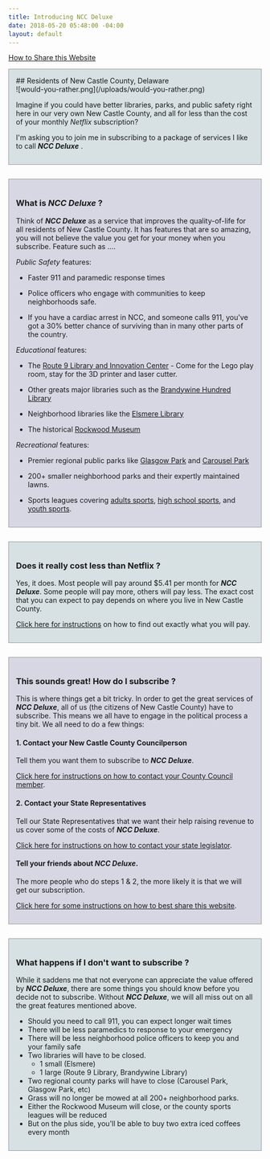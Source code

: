 ```yaml
---
title: Introducing NCC Deluxe
date: 2018-05-20 05:48:00 -04:00
layout: default
---
```


<style>

div.zebra:nth-child(even) {
    background: #d7e1e4;
}
div.zebra {
    border: 1px solid #999;
    margin-bottom: 2em;
    padding: 1em;
}
div.zebra:nth-child(odd) {
    background: #d7d7e4;
}

.section-image img {
    display: block;
    margin: 0 auto;
    box-shadow: 1px 1px 6px 3px #555;
}

</style>

[How to Share this Website](/help-save-our-services)

<div markdown="1" class="zebra">
## Residents of New Castle County, Delaware

<div markdown="1" class="section-image">
![would-you-rather.png](/uploads/would-you-rather.png)
</div>

Imagine if you could have better libraries, parks, and public safety right here in our very own New Castle County, and all for less than the cost of your monthly *Netflix* subscription?

I'm asking you to join me in subscribing to a package of services I like to call ***NCC Deluxe*** .

</div>
<div markdown="1" class="zebra">

### What is ***NCC Deluxe*** ?

Think of ***NCC Deluxe*** as a service that improves the quality-of-life for all residents of New Castle County. It has features that are so amazing, you will not believe the value you get for your money when you subscribe. Feature such as ….

*Public Safety* features:

* Faster 911 and paramedic response times

* Police officers who engage with communities to keep neighborhoods safe.

* If you have a cardiac arrest in NCC, and someone calls 911, you've got a 30% better chance of surviving than in many other parts of the country.

*Educational* features:

* The [Route 9 Library and Innovation Center](http://www.nccde.org/1389/Route-9-Library-Innovation-Center) - Come for the Lego play room, stay for the 3D printer and laser cutter.

* Other greats major libraries such as the [Brandywine Hundred Library](http://www.nccde.org/294/Brandywine-Hundred-Library)

* Neighborhood libraries like the [Elsmere Library](http://www.nccde.org/327/Elsmere-Library)

* The historical [Rockwood Museum](http://nccde.org/431/Rockwood-Park-Museum)

*Recreational* features:

* Premier regional public parks like [Glasgow Park](http://www.nccde.org/912/Glasgow-Regional-Park) and [Carousel Park](http://www.nccde.org/425/Carousel-Park-Equestrian-Center)

* 200\+ smaller neighborhood parks and their expertly maintained lawns.

* Sports leagues covering [adults sports](http://www.nccde.org/513/Adult-Sports), [high school sports](http://www.nccde.org/514/High-School-Sports), and [youth sports](http://www.nccde.org/515/Youth-Sports).

</div>
<div markdown="1" class="zebra">

### Does it really cost less than Netflix ?

Yes, it does. Most people will pay around $5.41 per month for ***NCC Deluxe***. Some people will pay more, others will pay less. The exact cost that you can expect to pay depends on where you live in New Castle County.

[Click here for instructions](/how-much-will-a-monthly-subscription-to-ncc-deluxe-cost-me) on how to find out exactly what you will pay.

</div>
<div markdown="1" class="zebra">

### This sounds great! How do I subscribe ?

This is where things get a bit tricky. In order to get the great services of ***NCC Deluxe***, all of us (the citizens of New Castle County) have to subscribe. This means we all have to engage in the political process a tiny bit. We all need to do a few things:

#### 1. Contact your New Castle County Councilperson
Tell them you want them to subscribe to ***NCC Deluxe***.

[Click here for instructions on how to contact your County Council member](/contact-your-ncc-council-member).

#### 2. Contact your State Representatives 
Tell our State Representatives that we want their help raising revenue to us cover some of the costs of ***NCC Deluxe***.

[Click here for instructions on how to contact your state legislator](/contact-your-state-legislature).

#### Tell your friends about ***NCC Deluxe***. 
The more people who do steps 1 & 2, the more likely it is that we will get our subscription.

[Click here for some instructions on how to best share this website](/help-save-our-services).

</div>
<div markdown="1" class="zebra">

### What happens if I don't want to subscribe ?

While it saddens me that not everyone can appreciate the value offered by ***NCC Deluxe***, there are some things you should know before you decide not to subscribe. Without ***NCC Deluxe***, we will all miss out on all the great features mentioned above.

* Should you need to call 911, you can expect longer wait times
* There will be less paramedics to response to your emergency
* There will be less neighborhood police officers to keep you and your family safe
* Two libraries will have to be closed.
  * 1 small (Elsmere)
  * 1 large (Route 9 Library, Brandywine Library)
* Two regional county parks will have to close (Carousel Park, Glasgow Park, etc)
* Grass will no longer be mowed at all 200\+ neighborhood parks.
* Either the Rockwood Museum will close, or the county sports leagues will be reduced
* But on the plus side, you'll be able to buy two extra iced coffees every month

</div>
